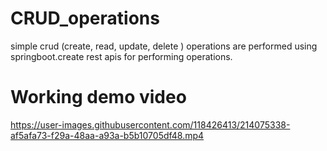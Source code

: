 # CRUD_operations
simple crud (create, read, update, delete ) operations are performed using springboot.create rest apis for performing operations.

# Working demo video
https://user-images.githubusercontent.com/118426413/214075338-af5afa73-f29a-48aa-a93a-b5b10705df48.mp4


